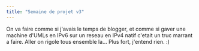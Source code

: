 ```yaml
---
title: "Semaine de projet v3"
---
```


On va faire comme si j'avais le temps de blogger, et comme si gaver une
machine d'UMLs en IPv6 sur un reseau en IPv4 natif c'etait un truc marrant a
faire. Aller on rigole tous ensemble la... Plus fort, j'entend rien. :)


